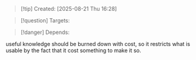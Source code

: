 
>[!tip] Created: [2025-08-21 Thu 16:28]

>[!question] Targets: 

>[!danger] Depends: 

useful knowledge should be burned down with cost, so it restricts what is usable by the fact that it cost something to make it so.